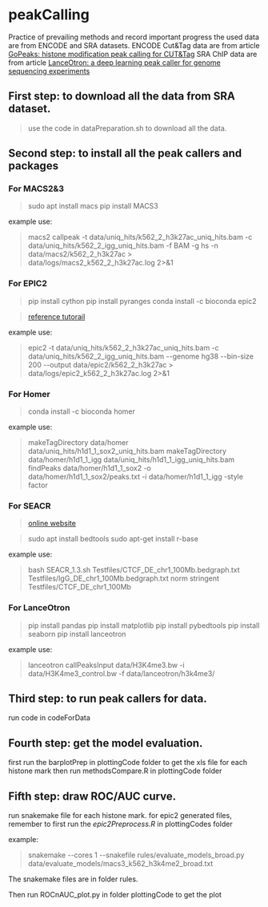 # peakCalling
Practice of prevailing methods and record important progress
the used data are from ENCODE and SRA datasets.
ENCODE Cut&Tag data are from article [GoPeaks: histone modification peak calling for CUT&Tag](https://genomebiology.biomedcentral.com/articles/10.1186/s13059-022-02707-w)
SRA ChIP data are from article [LanceOtron: a deep learning peak caller for genome sequencing experiments](https://academic.oup.com/bioinformatics/article/38/18/4255/6648462)

## First step: to download all the data from SRA dataset.

>use the code in dataPreparation.sh to download all the data.

## Second step: to install all the peak callers and packages

### For MACS2&3


>sudo apt install macs
>pip install MACS3


example use:
> macs2 callpeak -t data/uniq_hits/k562_2_h3k27ac_uniq_hits.bam -c data/uniq_hits/k562_2_igg_uniq_hits.bam -f BAM -g hs -n data/macs2/k562_2_h3k27ac > data/logs/macs2_k562_2_h3k27ac.log 2>&1

### For EPIC2


>pip install cython
>pip install pyranges
>conda install -c bioconda epic2


> [reference tutorail](https://github.com/biocore-ntnu/epic2)

example use:
>epic2 -t data/uniq_hits/k562_2_h3k27ac_uniq_hits.bam -c data/uniq_hits/k562_2_igg_uniq_hits.bam --genome hg38 --bin-size 200 --output data/epic2/k562_2_h3k27ac > data/logs/epic2_k562_2_h3k27ac.log 2>&1

### For Homer


>conda install -c bioconda homer

example use:
>makeTagDirectory data/homer data/uniq_hits/h1d1_1_sox2_uniq_hits.bam
>makeTagDirectory data/homer/h1d1_1_igg data/uniq_hits/h1d1_1_igg_uniq_hits.bam
>findPeaks data/homer/h1d1_1_sox2 -o data/homer/h1d1_1_sox2/peaks.txt -i data/homer/h1d1_1_igg -style factor

### For SEACR

> [online website](https://seacr.fredhutch.org/)


>sudo apt install bedtools
>sudo apt-get install r-base


example use:
>bash SEACR_1.3.sh Testfiles/CTCF_DE_chr1_100Mb.bedgraph.txt Testfiles/IgG_DE_chr1_100Mb.bedgraph.txt norm stringent Testfiles/CTCF_DE_chr1_100Mb


### For LanceOtron


>pip install pandas
>pip install matplotlib
>pip install pybedtools
>pip install seaborn
>pip install lanceotron


example use:
>lanceotron callPeaksInput data/H3K4me3.bw -i data/H3K4me3_control.bw -f data/lanceotron/h3k4me3/


## Third step: to run peak callers for data.

run code in codeForData

## Fourth step: get the model evaluation.

first run the barplotPrep in plottingCode folder to get the xls file for each histone mark
then run methodsCompare.R in plottingCode folder

## Fifth step: draw ROC/AUC curve.

run snakemake file for each histone mark.
for epic2 generated files, remember to first run the *epic2Preprocess.R* in plottingCodes folder

example:
>snakemake --cores 1 --snakefile rules/evaluate_models_broad.py data/evaluate_models/macs3_k562_h3k4me2_broad.txt

The snakemake files are in folder rules.

Then run ROCnAUC_plot.py in folder plottingCode to get the plot 
